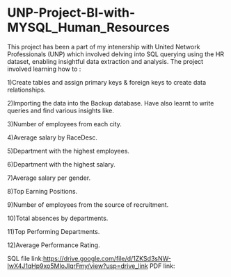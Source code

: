 # UNP-Project-BI-with-MYSQL_Human_Resources

This project has been a part of my intenership with United Network Professionals (UNP) which involved delving into SQL querying using the HR dataset, enabling insightful data extraction and analysis. The project involved learning how to :

1)Create tables and assign primary keys & foreign keys to create data relationships.

2)Importing the data into the Backup database. Have also learnt to write queries and find various insights like.

3)Number of employees from each city.

4)Average salary by RaceDesc.

5)Department with the highest employees.

6)Department with the highest salary.

7)Average salary per gender.

8)Top Earning Positions.

9)Number of employees from the source of recruitment.

10)Total absences by departments.

11)Top Performing Departments.

12)Average Performance Rating.

SQL file link:https://drive.google.com/file/d/1ZKSd3sNW-IwX4J1qHp9xo5MIoJlqrFmy/view?usp=drive_link
PDF link:
